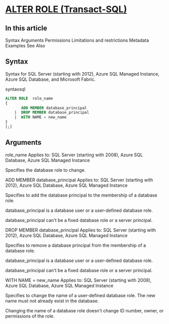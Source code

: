 # **[ALTER ROLE (Transact-SQL)](https://learn.microsoft.com/en-us/sql/t-sql/statements/alter-role-transact-sql?view=azuresqldb-current)**

## In this article

Syntax
Arguments
Permissions
Limitations and restrictions
Metadata
Examples
See Also

## Syntax

Syntax for SQL Server (starting with 2012), Azure SQL Managed Instance, Azure SQL Database, and Microsoft Fabric.

syntaxsql

```sql
ALTER ROLE  role_name  
{  
       ADD MEMBER database_principal  
    |  DROP MEMBER database_principal  
    |  WITH NAME = new_name  
}  
[;]  
```

## Arguments

role_name
Applies to: SQL Server (starting with 2008), Azure SQL Database, Azure SQL Managed Instance

Specifies the database role to change.

ADD MEMBER database_principal
Applies to: SQL Server (starting with 2012), Azure SQL Database, Azure SQL Managed Instance

Specifies to add the database principal to the membership of a database role.

database_principal is a database user or a user-defined database role.

database_principal can't be a fixed database role or a server principal.

DROP MEMBER database_principal
Applies to: SQL Server (starting with 2012), Azure SQL Database, Azure SQL Managed Instance

Specifies to remove a database principal from the membership of a database role.

database_principal is a database user or a user-defined database role.

database_principal can't be a fixed database role or a server principal.

WITH NAME = new_name
Applies to: SQL Server (starting with 2008), Azure SQL Database, Azure SQL Managed Instance

Specifies to change the name of a user-defined database role. The new name must not already exist in the database.

Changing the name of a database role doesn't change ID number, owner, or permissions of the role.
